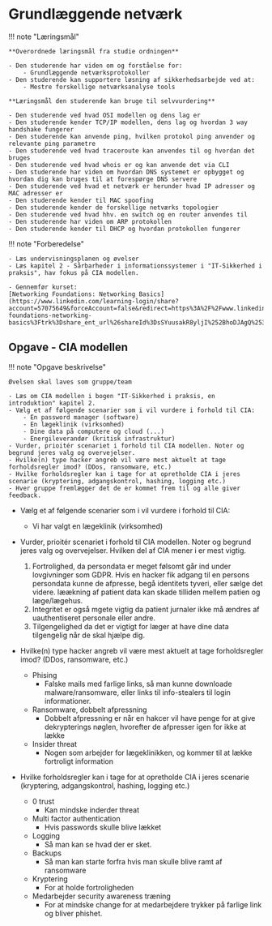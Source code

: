 # Grundlæggende netværk

!!! note "Læringsmål"


    **Overordnede læringsmål fra studie ordningen**

    - Den studerende har viden om og forståelse for:
        - Grundlæggende netværksprotokoller
    - Den studerende kan supportere løsning af sikkerhedsarbejde ved at:
        - Mestre forskellige netværksanalyse tools

    **Læringsmål den studerende kan bruge til selvvurdering**
    
    - Den studerende ved hvad OSI modellen og dens lag er
    - Den studerende kender TCP/IP modellen, dens lag og hvordan 3 way handshake fungerer
    - Den studerende kan anvende ping, hvilken protokol ping anvender og relevante ping parametre
    - Den studerende ved hvad traceroute kan anvendes til og hvordan det bruges
    - Den studerende ved hvad whois er og kan anvende det via CLI
    - Den studerende har viden om hvordan DNS systemet er opbygget og hvordan dig kan bruges til at forespørge DNS servere
    - Den studerende ved hvad et netværk er herunder hvad IP adresser og MAC adresser er
    - Den studerende kender til MAC spoofing
    - Den studerende kender de forskellige netværks topologier
    - Den studerende ved hvad hhv. en switch og en router anvendes til
    - Den studerende har viden om ARP protokollen
    - Den studerende kender til DHCP og hvordan protokollen fungerer

!!! note "Forberedelse"


    - Læs undervisningsplanen og øvelser
    - Læs kapitel 2 - Sårbarheder i informationssystemer i "IT-Sikkerhed i praksis", hav fokus på CIA modellen.

    - Gennemfør kurset:
    [Networking Foundations: Networking Basics](https://www.linkedin.com/learning-login/share?account=57075649&forceAccount=false&redirect=https%3A%2F%2Fwww.linkedin.com%2Flearning%2Fnetworking-foundations-networking-basics%3Ftrk%3Dshare_ent_url%26shareId%3DsSYuusakR8yljI%252BhoDJAgQ%253D%253D)

## Opgave - CIA modellen

!!! note "Opgave beskrivelse"

    Øvelsen skal laves som gruppe/team

    - Læs om CIA modellen i bogen "IT-Sikkerhed i praksis, en introduktion" kapitel 2.
    - Vælg et af følgende scenarier som i vil vurdere i forhold til CIA:
        - En password manager (software)
        - En lægeklinik (virksomhed)
        - Dine data på computere og cloud (...)
        - Energileverandør (kritisk infrastruktur)
    - Vurder, prioitér scenariet i forhold til CIA modellen. Noter og begrund jeres valg og overvejelser.
    - Hvilke(n) type hacker angreb vil være mest aktuelt at tage forholdsregler imod? (DDos, ransomware, etc.)
    - Hvilke forholdsregler kan i tage for at opretholde CIA i jeres scenarie (kryptering, adgangskontrol, hashing, logging etc.)
    - Hver gruppe fremlægger det de er kommet frem til og alle giver feedback.



- Vælg et af følgende scenarier som i vil vurdere i forhold til CIA:

    - Vi har valgt en lægeklinik (virksomhed)

- Vurder, prioitér scenariet i forhold til CIA modellen. Noter og begrund jeres valg og overvejelser. Hvilken del af CIA mener i er mest vigtig.
    1. Fortrolighed, da persondata er meget følsomt går ind under lovgivninger som GDPR. Hvis en hacker fik adgang til en persons persondata kunne de afpresse, begå identitets tyveri, eller sælge det videre. læækning af patient data kan skade tilliden mellem patien og læge/lægehus.
    2. Integritet er også mgete vigtig da patient jurnaler ikke må ændres af uauthentiseret personale eller andre.
    3. Tilgengelighed da det er vigtigt for læger at have dine data tilgengelig når de skal hjælpe dig.
- Hvilke(n) type hacker angreb vil være mest aktuelt at tage forholdsregler imod? (DDos, ransomware, etc.)
    - Phising
        - Falske mails med farlige links, så man kunne downloade malware/ransomware, eller links til info-stealers til login informationer.
    - Ransomware, dobbelt afpressning
        - Dobbelt afpressning er når en hakcer vil have penge for at give dekrypterings nøglen, hvorefter de afpresser igen for ikke at lække
    - Insider threat
        - Nogen som arbejder for lægeklinikken, og kommer til at lække fortroligt information
- Hvilke forholdsregler kan i tage for at opretholde CIA i jeres scenarie (kryptering, adgangskontrol, hashing, logging etc.)
    - 0 trust
        - Kan mindske inderder threat
    - Multi factor authentication
        - Hvis passwords skulle blive lækket
    - Logging
        - Så man kan se hvad der er sket.
    - Backups
        - Så man kan starte forfra hvis man skulle blive ramt af ransomware
    - Kryptering
        - For at holde fortroligheden
    - Medarbejder security awareness træning
        - For at mindske change for at medarbejdere trykker på farlige link og bliver phishet.